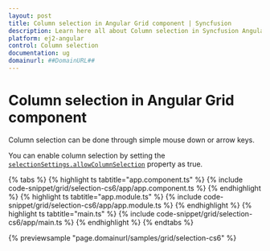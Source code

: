 ```yaml
---
layout: post
title: Column selection in Angular Grid component | Syncfusion
description: Learn here all about Column selection in Syncfusion Angular Grid component of Syncfusion Essential JS 2 and more.
platform: ej2-angular
control: Column selection 
documentation: ug
domainurl: ##DomainURL##
---
```


# Column selection in Angular Grid component

Column selection can be done through simple mouse down or arrow keys.

You can enable column selection by setting the [`selectionSettings.allowColumnSelection`](https://ej2.syncfusion.com/angular/documentation/api/grid/selectionSettings/#allowcolumnselection) property as true.

{% tabs %}
{% highlight ts tabtitle="app.component.ts" %}
{% include code-snippet/grid/selection-cs6/app/app.component.ts %}
{% endhighlight %}
{% highlight ts tabtitle="app.module.ts" %}
{% include code-snippet/grid/selection-cs6/app/app.module.ts %}
{% endhighlight %}
{% highlight ts tabtitle="main.ts" %}
{% include code-snippet/grid/selection-cs6/app/main.ts %}
{% endhighlight %}
{% endtabs %}
  
{% previewsample "page.domainurl/samples/grid/selection-cs6" %}